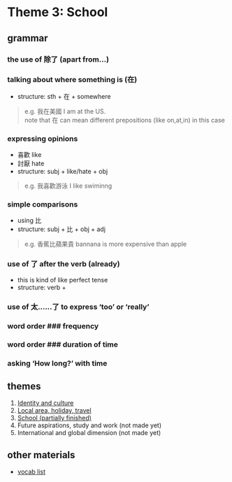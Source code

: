 # Theme 3: School

## grammar

### the use of 除了 (apart from...)

### talking about where something is (在)
- structure: sth + 在 + somewhere
>e.g. 我在美國 I am at the US.<br>
>note that 在 can mean different prepositions (like on,at,in) in this case 
### expressing opinions
- 喜歡 like
- 討厭 hate
- structure: subj + like/hate + obj
>e.g. 我喜歡游泳 I like swiminng

### simple comparisons
- using 比 
- structure: subj + 比 + obj + adj
>e.g. 香蕉比蘋果貴 bannana is more expensive than apple

### use of 了 after the verb (already)
- this is kind of like perfect tense
- structure: verb + 

### use of 太......了 to express ‘too’ or ‘really’

### word order ### frequency

### word order ### duration of time

### asking ‘How long?’ with time



## themes

1. [Identity and culture](theme1.md)
2. [Local area, holiday, travel](theme2.md)
3. [School (partially finished)](theme3.md)
4. Future aspirations, study and work (not made yet)
5. International and global dimension (not made yet)

## other materials

- [vocab list](vocabs.md)
